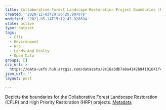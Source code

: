 ```yaml
---
title: Collaborative Forest Landscape Restoration Project Boundaries (Feature Layer)
created: '2020-12-03T20:26:29.907079'
modified: '2021-05-14T15:12:45.928694'
state: active
type: dataset
tags:
  - Cflr
  - Environment
  - Hrp
  - Lands And Realty
  - Open Data
groups: []
csv_url: >-
  https://data-usfs.hub.arcgis.com/datasets/8c18a3db7a0a4142b94101641f417ce4_0.csv?outSR=%7B%22latestWkid%22%3A4269%2C%22wkid%22%3A4269%7D
json_url: ''
layout: post

---
```

Depicts the boundaries for the Collaborative Forest Landscape Restoration (CFLR) and High Priority Restoration (HRP) projects. <a href='https://data.fs.usda.gov/geodata/edw/edw_resources/meta/S_USA.CFLR_HPRP_ProjectBoundary.xml' target='_blank'>Metadata</a>
